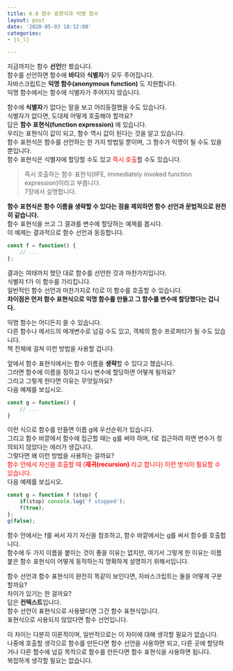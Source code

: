 ```yaml
---
title: 6.6 함수 표현식과 익명 함수
layout: post
date: '2020-05-03 18:32:00'
categories:
- js_lj

---
```


지금까지는 함수 **선언**만 봤습니다.  
함수를 선언하면 함수에 **바디**와 **식별자**가 모두 주어집니다.  
자바스크립트는 **익명 함수(anonymous function)** 도 지원합니다.  
익명 함수에서는 함수에 식별자가 주어지지 않습니다.

함수에 **식별자**가 없다는 말을 보고 어리둥절했을 수도 있습니다.  
식별자가 없다면, 도대체 어떻게 호출해야 할까요?  
답은 **함수 표현식(function expression)** 에 있습니다.  
우리는 표현식이 값이 되고, 함수 역시 값이 된다는 것을 알고 있습니다.  
함수 표현식은 함수를 선언하는 한 가지 방법일 뿐이며, 그 함수가 익명이 될 수도 있을 뿐입니다.  
함수 표현식은 식별자에 할당할 수도 있고 <span style="color:red">즉시 호출</span>할 수도 있습니다.

> 즉시 호출하는 함수 표현식(IIFE, immediately invoked function expression)이라고 부릅니다.  
> 7장에서 설명합니다.

**함수 표현식은 함수 이름을 생략할 수 있다는 점을 제외하면 함수 선언과 문법적으로 완전히 같습니다.**  
함수 표현식을 쓰고 그 결과를 변수에 할당하는 예제를 봅시다.  
이 예제는 결과적으로 함수 선언과 동등합니다.

```javascript
const f = function() {
	// ...
};
```

결과는 여태까지 했던 대로 함수를 선언한 것과 마찬가지입니다.  
식별자 f가 이 함수를 가리킵니다.  
일반적인 함수 선언과 마찬가지로 f()로 이 함수를 호출할 수 있습니다.  
**차이점은 먼저 함수 표현식으로 익명 함수를 만들고 그 함수를 변수에 할당했다는 겁니다.**  

익명 함수는 어디든지 쓸 수 있습니다.  
다른 함수나 메서드의 매개변수로 넘길 수도 있고, 객체의 함수 프로퍼티가 될 수도 있습니다.  
책 전체에 걸쳐 이런 방법을 사용할 겁니다.  

앞에서 함수 표현식에서는 함수 이름을 **생략**할 수 있다고 했습니다.  
그러면 함수에 이름을 정하고 다시 변수에 할당하면 어떻게 될까요?  
그리고 그렇게 한다면 이유는 무엇일까요?  
다음 예제를 보십시오.

```javascript
const g = function() {
	// ...
}
```

이런 식으로 함수를 만들면 이름 g에 우선순위가 있습니다.  
그리고 함수 바깥에서 함수에 접근할 때는 g를 써야 하며, f로 접근하려 하면 변수가 정의되지 않았다는 에러가 생깁니다.  
그렇다면 왜 이런 방법을 사용하는 걸까요?  
<span style="color:red">함수 안에서 자신을 호출할 때 (**재귀(recursion)** 라고 합니다) 이런 방식이 필요할 수 있습니다.</span>  
다음 예제를 보십시오.

```javascript
const g = function f (stop) {
	if(stop) console.log('f stopped');
	f(true);
};
g(false);
```

함수 안에서는 f를 써서 자기 자신을 참조하고, 함수 바깥에서는 g를 써서 함수를 호출합니다.  
함수에 두 가지 이름을 붙이는 것이 좋을 이유는 없지만, 여기서 그렇게 한 이유는 이름 붙은 함수 표현식이 어떻게 동작하는지 명확하게 설명하기 위해서입니다.  

함수 선언과 함수 표현식이 완전히 똑같이 보인다면, 자바스크립트는 둘을 어떻게 구분할까요?  
차이가 있기는 한 걸까요?  
답은 **컨텍스트**입니다.  
함수 선언이 표현식으로 사용됐다면 그건 함수 표현식입니다.  
표현식으로 사용되지 않았다면 함수 선언입니다.

이 차이는 다분히 이론적이며, 일반적으로는 이 차이에 대해 생각할 필요가 없습니다.  
나중에 호출할 생각으로 함수를 만든다면 함수 선언을 사용하면 되고, 다른 곳에 할당하거나 다른 함수에 넘길 목적으로 함수를 만든다면 함수 표현식을 사용하면 됩니다.  
복잡하게 생각할 필요는 없습니다.